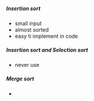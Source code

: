##### Insertion sort
- small input
- almost sorted
- easy ti implement in code

##### Insertion sort and Selection sort
- never use

##### Merge sort
- 